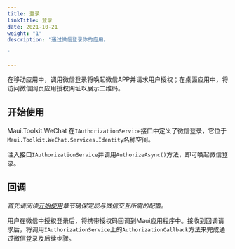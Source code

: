 ```yaml
---
title: 登录
linkTitle: 登录
date: 2021-10-21
weight: "1"
description: '通过微信登录你的应用。

'

---
```

在移动应用中，调用微信登录将唤起微信APP并请求用户授权；在桌面应用中，将访问微信网页应用授权网址以展示二维码。

## 开始使用

Maui.Toolkit.WeChat 在`IAuthorizationService`接口中定义了微信登录，它位于`Maui.Toolkit.WeChat.Services.Identity`名称空间。

注入接口`IAuthorizationService`并调用`AuthorizeAsync()`方法，即可唤起微信登录。

## 回调

_首先请阅读_[_开始使用_](https://docs.mauitoolkit.com/zh-hans/docs/toolkits/wechat/get-started/#配置)_章节确保完成与微信交互所需的配置。_

用户在微信中授权登录后，将携带授权码回调到Maui应用程序中。接收到回调请求后，将调用`IAuthorizationService`上的`AuthorizationCallback`方法来完成通过微信登录及后续步骤。